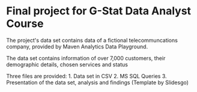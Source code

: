 # Final project for G-Stat Data Analyst Course
The project's data set contains data of a fictional telecommuncations company, provided by Maven Analytics Data Playground.

The data set contains information of over 7,000 customers, their demographic details, chosen services and status

Three files are provided:
        1. Data set in CSV
        2. MS SQL Queries
        3. Presentation of the data set, analysis and findings (Template by Slidesgo)
